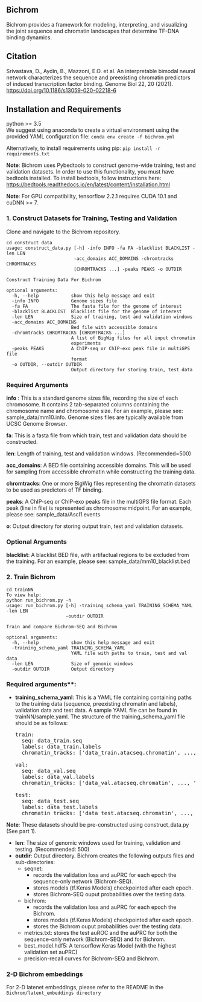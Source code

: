 ## Bichrom
Bichrom provides a framework for modeling, interpreting, and visualizing the joint sequence and chromatin landscapes that determine TF-DNA binding dynamics.

## Citation
Srivastava, D., Aydin, B., Mazzoni, E.O. et al. An interpretable bimodal neural network characterizes the sequence and preexisting chromatin predictors of induced transcription factor binding. Genome Biol 22, 20 (2021). 
https://doi.org/10.1186/s13059-020-02218-6


## Installation and Requirements 

python >= 3.5  
We suggest using anaconda to create a virtual environment using the provided YAML configuration file:
`conda env create -f bichrom.yml`  

Alternatively, to install requirements using pip: 
`pip install -r requirements.txt`

**Note**: Bichrom uses Pybedtools to construct genome-wide training, test and validation datasets. In order to use this functionality, you must have bedtools installed. To install bedtools, follow instructions here: https://bedtools.readthedocs.io/en/latest/content/installation.html 

**Note**: For GPU compatibility, tensorflow 2.2.1 requires CUDA 10.1 and cuDNN >= 7.

### 1. Construct Datasets for Training, Testing and Validation

Clone and navigate to the Bichrom repository. 
```
cd construct data
usage: construct_data.py [-h] -info INFO -fa FA -blacklist BLACKLIST -len LEN
                         -acc_domains ACC_DOMAINS -chromtracks CHROMTRACKS
                         [CHROMTRACKS ...] -peaks PEAKS -o OUTDIR

Construct Training Data For Bichrom

optional arguments:
  -h, --help            show this help message and exit
  -info INFO            Genome sizes file
  -fa FA                The fasta file for the genome of interest
  -blacklist BLACKLIST  Blacklist file for the genome of interest
  -len LEN              Size of training, test and validation windows
  -acc_domains ACC_DOMAINS
                        Bed file with accessible domains
  -chromtracks CHROMTRACKS [CHROMTRACKS ...]
                        A list of BigWig files for all input chromatin
                        experiments
  -peaks PEAKS          A ChIP-seq or ChIP-exo peak file in multiGPS file
                        format
  -o OUTDIR, --outdir OUTDIR
                        Output directory for storing train, test data

```

### Required Arguments

**info** : This is a standard genome sizes file, recording the size of each chromosome. It contains 2 tab-separated columns containing the chromosome name and chromosome size. For an example, please see: sample_data/mm10.info. Genome sizes files are typically available from UCSC Genome Browser.

**fa**: This is a fasta file from which train, test and validation data should be constructed. 

**len**: Length of training, test and validation windows. (Recommended=500)

**acc_domains**: A BED file containing accessible domains. This will be used for sampling from accessible chromatin while constructing the training data. 

**chromtracks**: One or more BigWig files representing the chromatin datasets to be used as predictors of TF binding. 

**peaks**: A ChIP-seq or ChIP-exo peaks file in the multiGPS file format. Each peak (line in file) is represented as chromosome:midpoint. For an example, please see: sample_data/Ascl1.events 

**o**: Output directory for storing output train, test and validation datasets. 

### Optional Arguments

**blacklist**: A blacklist BED file, with artifactual regions to be excluded from the training. For an example, please see: sample_data/mm10_blacklist.bed

### 2. Train Bichrom

```
cd trainNN  
To view help:   
python run_bichrom.py -h
usage: run_bichrom.py [-h] -training_schema_yaml TRAINING_SCHEMA_YAML -len LEN
                      -outdir OUTDIR

Train and compare Bichrom-SEQ and Bichrom

optional arguments:
  -h, --help            show this help message and exit
  -training_schema_yaml TRAINING_SCHEMA_YAML
                        YAML file with paths to train, test and val data
  -len LEN              Size of genomic windows
  -outdir OUTDIR        Output directory
```
  
### Required arguments**: 

* **training_schema_yaml**:
This is a YAML file containing containing paths to the training data (sequence, preexisting chromatin and labels), validation data and test data. A sample YAML file can be found in trainNN/sample.yaml. The structure of the training_schema_yaml file should be as follows:  

  <pre>
  train:  
    seq: data_train.seq    
    labels: data_train.labels  
    chromatin_tracks: ['data_train.atacseq.chromatin', ..., 'data_train.h3k27ac.txt']  

  val: 
    seq: data_val.seq 
    labels: data_val.labels 
    chromatin_tracks: ['data_val.atacseq.chromatin', ..., 'data_val.h3k27ac.txt']  

  test: 
    seq: data_test.seq
    labels: data_test.labels  
    chromatin_tracks: ['data_test.atacseq.chromatin', ..., 'data_test.h3k27ac.txt']
  </pre>

**Note**: These datasets should be pre-constructed using construct_data.py (See part 1). 

* **len**: The size of genomic windows used for training, validation and testing. (Recommended: 500)
* **outdir**: Output directory. Bichrom creates the following outputs files and sub-directories: 
  * seqnet: 
    * records the validation loss and auPRC for each epoch the sequence-only network (Bichrom-SEQ).
    * stores models (tf.Keras Models) checkpointed after each epoch. 
    * stores Bichrom-SEQ ouput probabilities over the testing data. 
  * bichrom: 
    * records the validation loss and auPRC for each epoch the Bichrom. 
    * stores models (tf.Keras Models) checkpointed after each epoch. 
    * stores the Bichrom ouput probabilities over the testing data. 
  * metrics.txt: stores the test auROC and the auPRC for both the sequence-only network (Bichrom-SEQ) and for Bichrom. 
  * best_model.hdf5: A tensorflow.Keras Model (with the highest validation set auPRC)
  * precision-recall curves for Bichrom-SEQ and Bichrom.

### 2-D Bichrom embeddings
For 2-D latenet embeddings, please refer to the README in the ```Bichrom/latent_embeddings directory```
